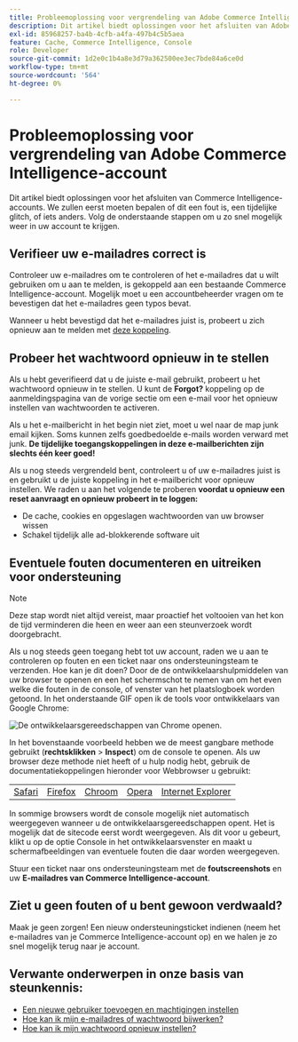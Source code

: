 ```yaml
---
title: Probleemoplossing voor vergrendeling van Adobe Commerce Intelligence-account
description: Dit artikel biedt oplossingen voor het afsluiten van Adobe Commerce Intelligence-accounts. We zullen eerst moeten bepalen of dit een fout is, een tijdelijke glitch, of iets anders. Volg de onderstaande stappen om u zo snel mogelijk weer in uw account te krijgen.
exl-id: 85968257-ba4b-4cfb-a4fa-497b4c5b5aea
feature: Cache, Commerce Intelligence, Console
role: Developer
source-git-commit: 1d2e0c1b4a8e3d79a362500ee3ec7bde84a6ce0d
workflow-type: tm+mt
source-wordcount: '564'
ht-degree: 0%

---
```


# Probleemoplossing voor vergrendeling van Adobe Commerce Intelligence-account

<!--
BOB: Is this in TOC?
-->

Dit artikel biedt oplossingen voor het afsluiten van Commerce Intelligence-accounts. We zullen eerst moeten bepalen of dit een fout is, een tijdelijke glitch, of iets anders. Volg de onderstaande stappen om u zo snel mogelijk weer in uw account te krijgen.

## Verifieer uw e-mailadres correct is

Controleer uw e-mailadres om te controleren of het e-mailadres dat u wilt gebruiken om u aan te melden, is gekoppeld aan een bestaande Commerce Intelligence-account. Mogelijk moet u een accountbeheerder vragen om te bevestigen dat het e-mailadres geen typos bevat.

Wanneer u hebt bevestigd dat het e-mailadres juist is, probeert u zich opnieuw aan te melden met [deze koppeling](https://dashboard.rjmetrics.com/v2/session/create#/).

## Probeer het wachtwoord opnieuw in te stellen

Als u hebt geverifieerd dat u de juiste e-mail gebruikt, probeert u het wachtwoord opnieuw in te stellen. U kunt de **Forgot?** koppeling op de aanmeldingspagina van de vorige sectie om een e-mail voor het opnieuw instellen van wachtwoorden te activeren.

Als u het e-mailbericht in het begin niet ziet, moet u wel naar de map junk email kijken. Soms kunnen zelfs goedbedoelde e-mails worden verward met junk. **De tijdelijke toegangskoppelingen in deze e-mailberichten zijn slechts één keer goed!**

Als u nog steeds vergrendeld bent, controleert u of uw e-mailadres juist is en gebruikt u de juiste koppeling in het e-mailbericht voor opnieuw instellen. We raden u aan het volgende te proberen **voordat u opnieuw een reset aanvraagt en opnieuw probeert in te loggen:**

* De cache, cookies en opgeslagen wachtwoorden van uw browser wissen
* Schakel tijdelijk alle ad-blokkerende software uit

## Eventuele fouten documenteren en uitreiken voor ondersteuning

>[!NOTE]
>
>Deze stap wordt niet altijd vereist, maar proactief het voltooien van het kon de tijd verminderen die heen en weer aan een steunverzoek wordt doorgebracht.

Als u nog steeds geen toegang hebt tot uw account, raden we u aan te controleren op fouten en een ticket naar ons ondersteuningsteam te verzenden. Hoe kan je dit doen? Door de de ontwikkelaarshulpmiddelen van uw browser te openen en een het schermschot te nemen van om het even welke die fouten in de console, of venster van het plaatslogboek worden getoond. In het onderstaande GIF open ik de tools voor ontwikkelaars van Google Chrome:

![De ontwikkelaarsgereedschappen van Chrome openen.](assets/Opening_Chrome_dev_tools.gif)

In het bovenstaande voorbeeld hebben we de meest gangbare methode gebruikt (**rechtsklikken** > **Inspect**) om de console te openen. Als uw browser deze methode niet heeft of u hulp nodig hebt, gebruik de documentatiekoppelingen hieronder voor Webbrowser u gebruikt:

<table>
<tbody>
<tr>
<td><a href="https://www.technipages.com/mac-os-x-enable-web-inspector-in-safari">Safari</a></td>
<td><a href="https://developer.mozilla.org/en-US/docs/Tools/Web_Console/Opening_the_Web_Console">Firefox</a></td>
<td><a href="https://developers.google.com/web/tools/chrome-devtools/?hl=en">Chroom</a></td>
<td><a href="https://www.opera.com/dragonfly/documentation/">Opera</a></td>
<td><a href="https://msdn.microsoft.com/en-us/library/gg589512(v=vs.85).aspx#OpeningTools">Internet Explorer</a></td>
</tr>
</tbody>
</table>

In sommige browsers wordt de console mogelijk niet automatisch weergegeven wanneer u de ontwikkelaarsgereedschappen opent. Het is mogelijk dat de sitecode eerst wordt weergegeven. Als dit voor u gebeurt, klikt u op de optie Console in het ontwikkelaarsvenster en maakt u schermafbeeldingen van eventuele fouten die daar worden weergegeven.

Stuur een ticket naar ons ondersteuningsteam met de **foutscreenshots** en uw **E-mailadres van Commerce Intelligence-account**.

## Ziet u geen fouten of u bent gewoon verdwaald?

Maak je geen zorgen! Een nieuw ondersteuningsticket indienen (neem het e-mailadres van je Commerce Intelligence-account op) en we halen je zo snel mogelijk terug naar je account.

## Verwante onderwerpen in onze basis van steunkennis:

* [Een nieuwe gebruiker toevoegen en machtigingen instellen](https://experienceleague.adobe.com/docs/commerce-business-intelligence/mbi/administrator/user-mgmt/user-management.html)
* [Hoe kan ik mijn e-mailadres of wachtwoord bijwerken?](https://experienceleague.adobe.com/docs/commerce-business-intelligence/mbi/administrator/user-mgmt/create-user.html)
* [Hoe kan ik mijn wachtwoord opnieuw instellen?](https://experienceleague.adobe.com/docs/commerce-business-intelligence/mbi/administrator/user-mgmt/reset-password.html)
